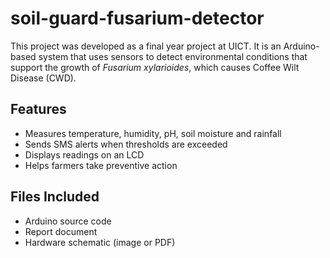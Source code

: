 # soil-guard-fusarium-detector

This project was developed as a final year project at UICT. It is an Arduino-based system that uses sensors to detect environmental conditions that support the growth of *Fusarium xylarioides*, which causes Coffee Wilt Disease (CWD).

## Features
- Measures temperature, humidity, pH, soil moisture and rainfall
- Sends SMS alerts when thresholds are exceeded
- Displays readings on an LCD
- Helps farmers take preventive action

## Files Included
- Arduino source code
- Report document
- Hardware schematic (image or PDF)
